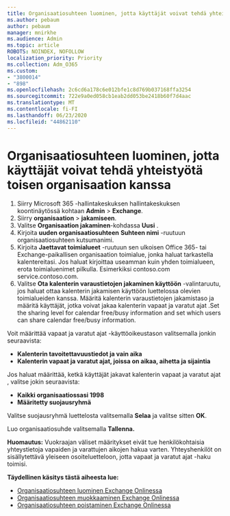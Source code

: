 ```yaml
---
title: Organisaatiosuhteen luominen, jotta käyttäjät voivat tehdä yhteistyötä toisen organisaation kanssa
ms.author: pebaum
author: pebaum
manager: mnirkhe
ms.audience: Admin
ms.topic: article
ROBOTS: NOINDEX, NOFOLLOW
localization_priority: Priority
ms.collection: Adm_O365
ms.custom:
- "3800014"
- "898"
ms.openlocfilehash: 2c6cd6a178c6e012bfe1c8d769b037168ffa3254
ms.sourcegitcommit: 722e9a0ed058cb1eab2dd053be2418b60f7d4aac
ms.translationtype: MT
ms.contentlocale: fi-FI
ms.lasthandoff: 06/23/2020
ms.locfileid: "44862110"
---
```

# <a name="create-an-organization-relationship-to-allow-your-users-to-collaborate-with-another-organization"></a>Organisaatiosuhteen luominen, jotta käyttäjät voivat tehdä yhteistyötä toisen organisaation kanssa

1. Siirry Microsoft 365 -hallintakeskuksen hallintakeskuksen koontinäytössä kohtaan **Admin**  >  **Exchange**.
2. Siirry **organisaation**  >  **jakamiseen**.
3. Valitse **Organisaation jakaminen**-kohdassa **Uusi** .
4. Kirjoita **uuden organisaatiosuhteen** **Suhteen nimi** -ruutuun organisaatiosuhteen kutsumanimi.
5. Kirjoita **Jaettavat toimialueet** -ruutuun sen ulkoisen Office 365- tai Exchange-paikallisen organisaation toimialue, jonka haluat tarkastella kalentereitasi. Jos haluat kirjoittaa useamman kuin yhden toimialueen, erota toimialuenimet pilkulla. Esimerkiksi contoso.com service.contoso.com.
6. Valitse **Ota kalenterin varaustietojen jakaminen käyttöön** -valintaruutu, jos haluat ottaa kalenterin jakamisen käyttöön luettelossa olevien toimialueiden kanssa. Määritä kalenterin varaustietojen jakamistaso ja määritä käyttäjät, jotka voivat jakaa kalenterin vapaat ja varatut ajat .Set the sharing level for calendar free/busy information and set which users can share calendar free/busy information.  

Voit määrittää vapaat ja varatut ajat -käyttöoikeustason valitsemalla jonkin seuraavista:

- **Kalenterin tavoitettavuustiedot ja vain aika**
- **Kalenterin vapaat ja varatut ajat, joissa on aikaa, aihetta ja sijaintia**  

 Jos haluat määrittää, ketkä käyttäjät jakavat kalenterin vapaat ja varatut ajat , valitse jokin seuraavista:

- **Kaikki organisaatiossasi 1998**
- **Määritetty suojausryhmä**  

Valitse suojausryhmä luettelosta valitsemalla **Selaa** ja valitse sitten **OK**.

Luo organisaatiosuhde valitsemalla **Tallenna.**  

**Huomautus:** Vuokraajan väliset määritykset eivät tue henkilökohtaisia yhteystietoja vapaiden ja varattujen aikojen hakua varten. Yhteyshenkilöt on sisällytettävä yleiseen osoiteluetteloon, jotta vapaat ja varatut ajat -haku toimisi.

**Täydellinen käsitys tästä aiheesta lue:**

- [Organisaatiosuhteen luominen Exchange Onlinessa](https://docs.microsoft.com/exchange/sharing/organization-relationships/create-an-organization-relationship)
- [Organisaatiosuhteen muokkaaminen Exchange Onlinessa](https://docs.microsoft.com/exchange/sharing/organization-relationships/modify-an-organization-relationship)
- [Organisaatiosuhteen poistaminen Exchange Onlinessa](https://docs.microsoft.com/exchange/sharing/organization-relationships/remove-an-organization-relationship)
